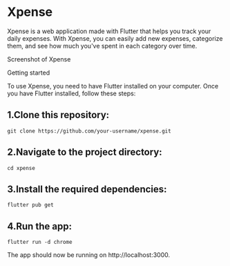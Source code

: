# Xpense

Xpense is a web application made with Flutter that helps you track your daily expenses. With Xpense, you can easily add new expenses, categorize them, and see how much you've spent in each category over time.

Screenshot of Xpense

Getting started

To use Xpense, you need to have Flutter installed on your computer. Once you have Flutter installed, follow these steps:

## 1.Clone this repository:
`git clone https://github.com/your-username/xpense.git`

## 2.Navigate to the project directory:
`cd xpense`

## 3.Install the required dependencies:
`flutter pub get`

## 4.Run the app:
`flutter run -d chrome`

The app should now be running on http://localhost:3000.

